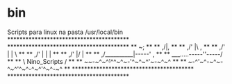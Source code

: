 # bin
Scripts para linux na pasta /usr/local/bin
        **************************************** 
        **************************************** 
        **                 ~;                 ** 
        **                ,/|\,               ** 
        **               ,/' |\ \,            ** 
        **              ,/'   | |  \          ** 
        **             ,/'     | |   |        ** 
        **           ,/'       |/    |        ** 
        **         ,/__________|-----' ,      ** 
        **       ___.....-----''-----/        ** 
        **        \  Nino_Scripts   /         ** 
        **   ~~-~^~^~~'~~^^~^~-'^~^~^'~-~^~^  ** 
        **   ~-^'~^-~^~-^~^'^~^-^~^'^~^-~^    ** 
        **************************************** 
        **************************************** 
